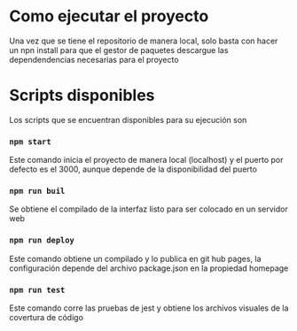 # Como ejecutar el proyecto

Una vez que se tiene el repositorio de manera local, solo basta con hacer un npn install para que el gestor de paquetes descargue las dependendencias necesarias para el proyecto

# Scripts disponibles

Los scripts que se encuentran disponibles para su ejecución son

### `npm start`

Este comando inicia el proyecto de manera local (localhost) y el puerto por defecto es el 3000, aunque depende de la disponibilidad del puerto

### `npm run buil`

Se obtiene el compilado de la interfaz listo para ser colocado en un servidor web

### `npm run deploy`

Este comando obtiene un compilado y lo publica en git hub pages, la configuración depende del archivo package.json en la propiedad homepage

### `npm run test`

Este comando corre las pruebas de jest y obtiene los archivos visuales de la covertura de código